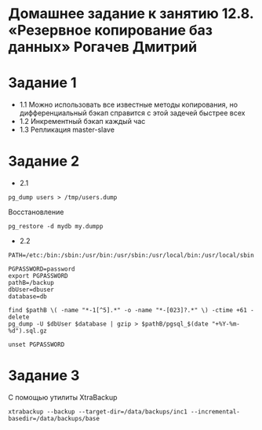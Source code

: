 # Домашнее задание к занятию 12.8. «Резервное копирование баз данных» Рогачев Дмитрий


# Задание 1
* 1.1  Можно использовать  все известные методы копирования, но дифференциальный бэкап справится  с этой задечей быстрее всех
* 1.2  Инкрементный бэкап каждый час
* 1.3 Репликация master-slave

# Задание 2

* 2.1
```postgresQL
pg_dump users > /tmp/users.dump
```
Восстановление
```postgresQL
pg_restore -d mydb my.dumpp
```

* 2.2 

```postgresQL
PATH=/etc:/bin:/sbin:/usr/bin:/usr/sbin:/usr/local/bin:/usr/local/sbin

PGPASSWORD=password
export PGPASSWORD
pathB=/backup
dbUser=dbuser
database=db

find $pathB \( -name "*-1[^5].*" -o -name "*-[023]?.*" \) -ctime +61 -delete
pg_dump -U $dbUser $database | gzip > $pathB/pgsql_$(date "+%Y-%m-%d").sql.gz

unset PGPASSWORD
```

# Задание 3

С помощью утилиты XtraBackup
```mysql
xtrabackup --backup --target-dir=/data/backups/inc1 --incremental-basedir=/data/backups/base
```
